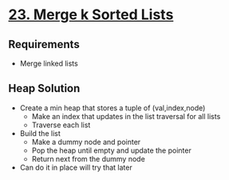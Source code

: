 # [23. Merge k Sorted Lists](https://leetcode.com/problems/merge-k-sorted-lists/)

## Requirements

- Merge linked lists

## Heap Solution

- Create a min heap that stores a tuple of (val,index,node)
  - Make an index that updates in the list traversal for all lists
  - Traverse each list
- Build the list
  - Make a dummy node and pointer
  - Pop the heap until empty and update the pointer
  - Return next from the dummy node
- Can do it in place will try that later
